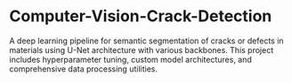 # Computer-Vision-Crack-Detection
A deep learning pipeline for semantic segmentation of cracks or defects in materials using U-Net architecture with various backbones. This project includes hyperparameter tuning, custom model architectures, and comprehensive data processing utilities.

